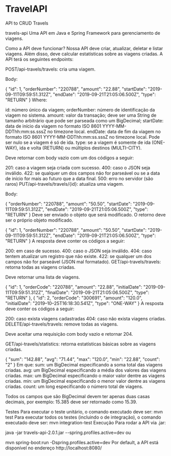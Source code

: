 # TravelAPI
API to CRUD Travels

travels-api
Uma API em Java e Spring Framework para gerenciamento de viagens.

Como a API deve funcionar?
Nossa API deve criar, atualizar, deletar e listar viagens. Além disso, deve calcular estatísticas sobre as viagens criadas. A API terá os seguintes endpoints:

POST/api-travels/travels: cria uma viagem. 

Body:

{ "id": 1, "orderNumber": "220788", "amount": "22.88", "startDate": "2019-09-11T09:59:51.312Z", "endDate": "2019-09-21T21:05:06.500Z", "type": "RETURN" }
Where:

id: número único da viagem; orderNumber: número de identificação da viagem no sistema. amount: valor da transação; deve ser uma String de tamanho arbitrário que pode ser parseada como um BigDecimal; startDate: data de início da viagem no formato ISO 8601 YYYY-MM-DDThh:mm:ss.sssZ no timezone local. endDate: data de fim da viagem no formato ISO 8601 YYYY-MM-DDThh:mm:ss.sssZ no timezone local. Pode ser nulo se a viagem é só de ida. type: se a viagem é somente de ida (ONE-WAY), ida e volta (RETURN) ou múltiplos destinos (MULTI-CITY).

Deve retornar com body vazio com um dos códigos a seguir:

201: caso a viagem seja criada com sucesso.
400: caso o JSON seja inválido.
422: se qualquer um dos campos não for parseável ou se a data de início for mais ao futuro que a data final.
500: erro no servidor (são raros)
PUT/api-travels/travels/{id}: atualiza uma viagem.

Body:

{ "orderNumber": "220788", "amount": "50.50", "startDate": "2019-09-11T09:59:51.312Z", "endDate": "2019-09-21T21:05:06.500Z", "type": "RETURN" }
Deve ser enviado o objeto que será modificado. O retorno deve ser o próprio objeto modificado.

{ "id": 1, "orderNumber": "220788", "amount": "50.50", "startDate": "2019-09-11T09:59:51.312Z", "endDate": "2019-09-21T21:05:06.500Z", "type": "RETURN" }
A resposta deve conter os códigos a seguir:

200: em caso de sucesso.
400: caso o JSON seja inválido.
404: caso tentem atualizar um registro que não existe.
422: se qualquer um dos campos não for parseável (JSON mal formatado).
GET/api-travels/travels: retorna todas as viagens criadas.

Deve retornar uma lista de viagens.

{ "id": 1, "orderCode": "220788", "amount": "22.88", "initialDate": "2019-09-11T09:59:51.312Z", "finalDate": "2019-09-21T21:05:06.500Z", "type": "RETURN" }, { "id": 2, "orderCode": "300691", "amount": "120.0", "initialDate": "2019–10–25T16:18:30.541Z", "type": "ONE-WAY" }
A resposta deve conter os códigos a seguir:

200: caso exista viagens cadastradas
404: caso não exista viagens criadas.
DELETE/api-travels/travels: remove todas as viagens.

Deve aceitar uma requisição com body vazio e retornar 204.

GET/api-travels/statistics: retorna estatísticas básicas sobre as viagens criadas.

{ "sum": "142.88", "avg": "71.44", "max": "120.0", "min": "22.88", "count": "2" }
Em que: sum: um BigDecimal especificando a soma total das viagens criadas. avg: um BigDecimal especificando a média dos valores das viagens criadas. max: um BigDecimal especificando o maior valor dentre as viagens criadas. min: um BigDecimal especificando o menor valor dentre as viagens criadas. count: um long especificando o número total de viagens.

Todos os campos que são BigDecimal devem ter apenas duas casas decimais, por exemplo: 15.385 deve ser retornado como 15.39.

Testes
Para executar o teste unitário, o comando executado deve ser:
mvn test
Para executar todos os testes (incluindo o de integração), o comando executado deve ser:
mvn integration-test
Execução
Para rodar a API via .jar:

java -jar travels-api-2.0.1.jar --spring.profiles.active=dev
ou

mvn spring-boot:run -Dspring.profiles.active=dev
Por default, a API está disponível no endereço http://localhost:8080/
